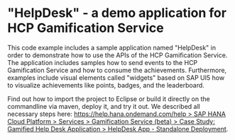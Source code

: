 # "HelpDesk" - a demo application for HCP Gamification Service

This code example includes a sample application named "HelpDesk" in order to demonstrate how to use the APIs of the HCP Gamification Service. The application includes samples how to send events to the HCP Gamification Service and how to consume the achievements. Furthermore, examples include visual elements called "widgets" based on SAP UI5 how to visualize achievements like points, badges, and the leaderboard.

Find out how to import the project to Eclipse or build it directly on the commandline via maven, deploy it, and try it out. We described all necessary steps here: [https://help.hana.ondemand.com/help > SAP HANA Cloud Platform > Services > Gamification Service (beta) > Case Study: Gamified Help Desk Application > HelpDesk App - Standalone Deployment](https://help.hana.ondemand.com/help/frameset.htm?eb90a443dde24b79b3428ac1fe27f26f.html).
